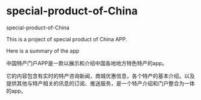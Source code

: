 # special-product-of-China
special-product-of-China

This is a project of special product of China APP.

Here is a summary of the app 

中国特产门户APP是一款以展示和介绍中国各地地方特色特产的app。

它的内容包含有实时的特产咨询新闻，商城优惠信息，各个特产的基本介绍。以及提供其他与特产相关的讯息的订阅、推送服务，是一个特产介绍和门户整合为一体的app。
